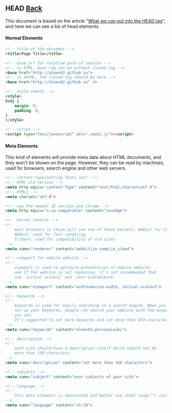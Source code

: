 ## HEAD [Back](./../HTML.md)

This document is based on the article "[What we can put into the HEAD tag](https://github.com/joshbuchea/HEAD)", and here we can see a list of head elements.

#### Normal Elements

```html
<!-- title of the document -->
<title>Page Title</title>

<!-- base url for relative path of sources -->
<!-- in HTML, base tag can be without closed tag -->
<base href="http://aleen42.github.io">
<!-- in XHTML, the closed tag should be here -->
<base href="http://aleen42.github.io" />

<!-- style sheets -->
<style>
body {
    margin: 0; 
    padding: 0;
}
</style>

<!-- script -->
<script type="text/javascript" src="./main.js"></script>
```

#### Meta Elements

This kind of elements will provide meta data about HTML documents, and they won't be shown on the page. However, they can be read by machines, used for browsers, search engine and other web servers.

```html
<!-- content-type(setting fonts set) -->
<!-- HTML old version -->
<meta http-equiv="content-Type" content="text/html;charset=utf-8">
<!-- HTML5 -->
<meta charset="utf-8">

<!-- use the newest IE version and Chrome -->
<meta http-equiv="x-ua-compatible" content="ie=edge">

<!-- kernel control -->
<!-- 
    most browsers in China will use one of these kernels: Webkit for Chrome or Trident for IE.
    Webkit: used for fast rendering
    Trident: used for compatibility of old sites
-->
<meta name="renderer" content="webkit|ie-comp|ie_stand">

<!-- viewport for mobile website -->
<!--
    viewport is used to optimize presentation of mobile website, 
    and if the website is not reponsive, it's not recommended that 
    use `initial-scale=1` and `user-scalable=no`
-->
<meta name="viewport" content="width=device-width, initial-scale=1">

<!-- keywords -->
<!--
    keywords is used for easily searching in a search engine. When you
    set up your keywords, people can search your website with the keywords
    you set.
    It's suggested to set more keywords and not more than 874 characters.
-->
<meta name="keywords" content="aleen42,personalwiki">

<!-- description -->
<!--
    each site should have a description itself which should not be
    more than 150 characters.
-->
<meta name="description" content="not more than 150 characters">

<!-- subjects -->
<meta name="subject" content="your subjects of your site">

<!-- language -->
<!-- 
    this meta elements is deprecated and better use <html lang=""> instead.
-->
<meta name="language" content="zh-CN">
```